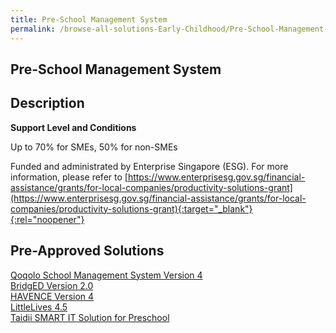 ```yaml
---
title: Pre-School Management System
permalink: /browse-all-solutions-Early-Childhood/Pre-School-Management-System
---
```


## Pre-School Management System
## Description

**Support Level and Conditions**

Up to 70% for SMEs, 50% for non-SMEs

Funded and administrated by Enterprise Singapore (ESG). For more information, please refer to
[https://www.enterprisesg.gov.sg/financial-assistance/grants/for-local-companies/productivity-solutions-grant](https://www.enterprisesg.gov.sg/financial-assistance/grants/for-local-companies/productivity-solutions-grant){:target="_blank"}{:rel="noopener"}

## Pre-Approved Solutions

<a href='/productivity-solutions-grant/solutionrepo/solution2427' target='_blank'>Qoqolo School Management System Version 4</a><br>
<a href='/productivity-solutions-grant/solutionrepo/solution2432' target='_blank'>BridgED Version 2.0</a><br>
<a href='/productivity-solutions-grant/solutionrepo/solution2437' target='_blank'>HAVENCE Version 4</a><br>
<a href='/productivity-solutions-grant/solutionrepo/solution2442' target='_blank'>LittleLives 4.5</a><br>
<a href='/productivity-solutions-grant/solutionrepo/solution2447' target='_blank'>Taidii SMART IT Solution for Preschool</a><br>
